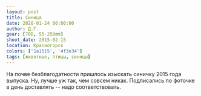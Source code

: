 ```yaml
---
layout: post
title: Синица
date: 2020-01-24 00:00:00
author: Д.Г.
gear: [70D, 55-250mm]
shoot_date: 2015-02-15
location: Красногорск
colors: ['1a1515', '4f3e34']
tags: [животные, птицы, синицы]
---
```

На почве безблагодатности пришлось изыскать синичку 2015 года выпуска. Ну, лучше уж так, чем совсем никак. Подписались по фоточке в день доставлять -- надо соответствовать.
